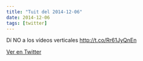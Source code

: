 ```yaml
---
title: "Tuit del 2014-12-06"
date: 2014-12-06
tags: [twitter]
---
```


Dí NO a los vídeos verticales http://t.co/Rr61JyQnEn



[Ver en Twitter](https://twitter.com/i/web/status/541368678349283329)
